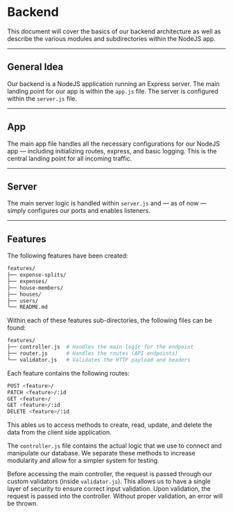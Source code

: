 # Backend
This document will cover the basics of our backend architecture as well as describe the various modules and subdirectories within the NodeJS app.

---

## General Idea

Our backend is a NodeJS application running an Express server. The main landing point for our app is within the `app.js` file. The server is configured within the `server.js` file.

---

## App

The main app file handles all the necessary configurations for our NodeJS app — including initializing routes, express, and basic logging. This is the central landing point for all incoming traffic.

---

## Server

The main server logic is handled within `server.js` and — as of now — simply configures our ports and enables listeners.

---

## Features

The following features have been created:

```bash
features/
├── expense-splits/
├── expenses/
├── house-members/
├── houses/
├── users/
└── README.md
```

Within each of these features sub-directories, the following files can be found:

```bash
features/
├── controller.js  # Handles the main logic for the endpoint
├── router.js      # Handles the routes (API endpoints)
└── validator.js   # Validates the HTTP payload and headers
```

Each feature contains the following routes:

```bash
POST <feature>/
PATCH <feature>/:id
GET <feature>/
GET <feature>/:id
DELETE <feature>/:id
```

This ables us to access methods to create, read, update, and delete the data from the client side application. 

The `controller.js` file contains the actual logic that we use to connect and manipulate our database. We separate these methods to increase modularity and allow for a simpler system for testing.

Before accessing the main controller, the request is passed through our custom validators (inside `validator.js`). This allows us to have a single layer of security to ensure correct input validation. Upon validation, the request is passed into the controller. Without proper validation, an error will be thrown.
